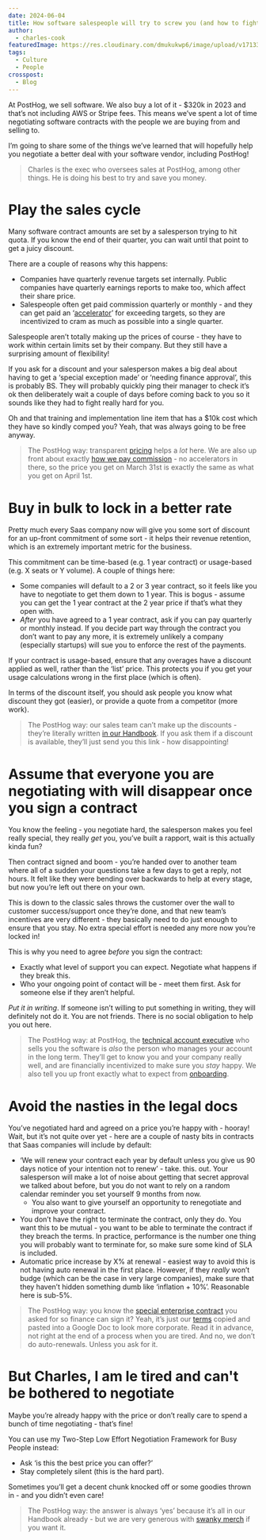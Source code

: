 ```yaml
---
date: 2024-06-04
title: How software salespeople will try to screw you (and how to fight back)
author:
  - charles-cook
featuredImage: https://res.cloudinary.com/dmukukwp6/image/upload/v1713344206/posthog.com/contents/blog/cracked_engineer_blog.jpg
tags:
  - Culture
  - People
crosspost:
  - Blog      
---
```


At PostHog, we sell software. We also buy a lot of it - $320k in 2023 and that’s not including AWS or Stripe fees. This means we’ve spent a lot of time negotiating software contracts with the people we are buying from and selling to.

I’m going to share some of the things we’ve learned that will hopefully help you negotiate a better deal with your software vendor, including PostHog!

> Charles is the exec who oversees sales at PostHog, among other things. He is doing his best to try and save you money. 

# Play the sales cycle

Many software contract amounts are set by a salesperson trying to hit quota. If you know the end of their quarter, you can wait until that point to get a juicy discount.

There are a couple of reasons why this happens:

- Companies have quarterly revenue targets set internally. Public companies have quarterly earnings reports to make too, which affect their share price. 
- Salespeople often get paid commission quarterly or monthly - and they can get paid an ‘[accelerator](https://www.everstage.com/resources/glossary/sales-accelerator)’ for exceeding targets, so they are incentivized to cram as much as possible into a single quarter. 

Salespeople aren’t totally making up the prices of course - they have to work within certain limits set by their company. But they still have a surprising amount of flexibility! 

If you ask for a discount and your salesperson makes a big deal about having to get a ‘special exception made’ or ‘needing finance approval’, this is probably BS. They will probably quickly ping their manager to check it’s ok then deliberately wait a couple of days before coming back to you so it sounds like they had to fight really hard for you.

Oh and that training and implementation line item that has a $10k cost which they have so kindly comped you? Yeah, that was always going to be free anyway. 

> The PostHog way: transparent [pricing](/pricing) helps a _lot_ here. We are also up front about exactly [how we pay commission](/handbook/growth/sales/how-we-work#how-commission-works) - no accelerators in there, so the price you get on March 31st is exactly the same as what you get on April 1st. 

# Buy in bulk to lock in a better rate

Pretty much every Saas company now will give you some sort of discount for an up-front commitment of some sort - it helps their revenue retention, which is an extremely important metric for the business. 

This commitment can be time-based (e.g. 1 year contract) or usage-based (e.g. X seats or Y volume). A couple of things here:

- Some companies will default to a 2 or 3 year contract, so it feels like you have to negotiate to get them down to 1 year. This is bogus - assume you can get the 1 year contract at the 2 year price if that’s what they open with. 
- _After_ you have agreed to a 1 year contract, ask if you can pay quarterly or monthly instead. If you decide part way through the contract you don’t want to pay any more, it is extremely unlikely a company (especially startups) will sue you to enforce the rest of the payments. 

If your contract is usage-based, ensure that any overages have a discount applied as well, rather than the ‘list’ price. This protects you if you get your usage calculations wrong in the first place (which is often).

In terms of the discount itself, you should ask people you know what discount they got (easier), or provide a quote from a competitor (more work). 

> The PostHog way: our sales team can’t make up the discounts - they’re literally written [in our Handbook](/handbook/growth/sales/contracts#discounts). If you ask them if a discount is available, they’ll just send you this link - how disappointing! 

# Assume that everyone you are negotiating with will disappear once you sign a contract

You know the feeling - you negotiate hard, the salesperson makes you feel really special, they really _get_ you, you’ve built a rapport, wait is this actually kinda fun?

Then contract signed and boom - you’re handed over to another team where all of a sudden your questions take a few days to get a reply, not hours. It felt like they were bending over backwards to help at every stage, but now you’re left out there on your own. 

This is down to the classic sales throws the customer over the wall to customer success/support once they’re done, and that new team’s incentives are very different - they basically need to do just enough to ensure that you stay. No extra special effort is needed any more now you’re locked in!

This is why you need to agree _before_ you sign the contract:

- Exactly what level of support you can expect. Negotiate what happens if they break this.
- Who your ongoing point of contact will be - meet them first. Ask for someone else if they aren’t helpful.

_Put it in writing_. If someone isn’t willing to put something in writing, they will definitely not do it. You are not friends. There is no social obligation to help you out here. 

> The PostHog way: at PostHog, the [technical account executive](/handbook/growth/sales/overview#how-we-define-roles) who sells you the software is _also_ the person who manages your account in the long term. They’ll get to know you and your company really well, and are financially incentivized to make sure you _stay_ happy. We also tell you up front exactly what to expect from [onboarding](/handbook/growth/sales/customer-onboarding).

# Avoid the nasties in the legal docs

You’ve negotiated hard and agreed on a price you’re happy with - hooray! Wait, but it’s not quite over yet - here are a couple of nasty bits in contracts that Saas companies will include by default: 

- ‘We will renew your contract each year by default unless you give us 90 days notice of your intention not to renew’ - take. this. out. Your salesperson will make a lot of noise about getting that secret approval we talked about before, but you do not want to rely on a random calendar reminder you set yourself 9 months from now. 
  - You also want to give yourself an opportunity to renegotiate and improve your contract. 
- You don’t have the right to terminate the contract, only they do. You want this to be mutual - you want to be able to terminate the contract if they breach the terms. In practice, performance is the number one thing you will probably want to terminate for, so make sure some kind of SLA is included.
- Automatic price increase by X% at renewal - easiest way to avoid this is not having auto renewal in the first place. However, if they _really_ won’t budge (which can be the case in very large companies), make sure that they haven’t hidden something dumb like ‘inflation + 10%’. Reasonable here is sub-5%. 

> The PostHog way: you know the [special enterprise contract](https://docs.google.com/document/d/155w70ZAHecVZcDqTq2_415dvaq2Bk-8QlEOozjq1hG8/edit#heading=h.y38xfjgcg4xm) you asked for so finance can sign it? Yeah, it’s just our [terms](/terms) copied and pasted into a Google Doc to look more corporate. Read it in advance, not right at the end of a process when you are tired. And no, we don’t do auto-renewals. Unless you ask for it.

# But Charles, I am le tired and can't be bothered to negotiate

Maybe you’re already happy with the price or don’t really care to spend a bunch of time negotiating - that’s fine!

You can use my Two-Step Low Effort Negotiation Framework for Busy People instead:

- Ask ‘is this the best price you can offer?’
- Stay completely silent (this is the hard part). 

Sometimes you’ll get a decent chunk knocked off or some goodies thrown in - and you didn’t even care!

> The PostHog way: the answer is always ‘yes’ because it’s all in our Handbook already - but we are very generous with [swanky merch](/merch) if you want it. 

